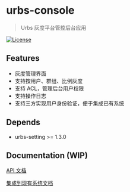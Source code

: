 # urbs-console
> Urbs 灰度平台管控后台应用

[![License](http://img.shields.io/badge/license-mit-blue.svg?style=flat-square)](https://raw.githubusercontent.com/teambition/urbs-console/master/LICENSE)

## Features
+ 灰度管理界面
+ 支持按用户、群组、比例灰度
+ 支持 ACL，管理后台用户权限
+ 支持操作日志
+ 支持三方实现用户身份验证，便于集成已有系统

## Depends
- urbs-setting >= 1.3.0

## Documentation (WIP)

[API 文档](https://github.com/teambition/urbs-console/blob/master/doc/api.md)

[集成到现有系统文档](https://github.com/teambition/urbs-console/blob/master/doc/adapter.md)